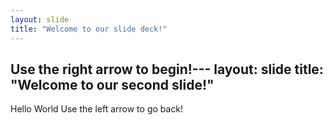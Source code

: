 ```yaml
---
layout: slide
title: "Welcome to our slide deck!"
---
```


Use the right arrow to begin!---
layout: slide
title: "Welcome to our second slide!"
---
Hello World
Use the left arrow to go back!

